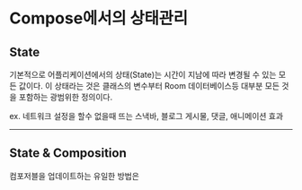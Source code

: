 # Compose에서의 상태관리
## State
기본적으로 어플리케이션에서의 상태(State)는 시간이 지남에 따라 변경될 수 있는 모든 값이다. 이 상태라는 것은 클래스의 변수부터 Room 데이터베이스등 대부분 모든 것을 포함하는 광범위한 정의이다.

ex. 네트워크 설정을 할수 없을때 뜨는 스낵바, 블로그 게시물, 댓글, 애니메이션 효과

---

## State & Composition
컴포저블을 업데이트하는 유일한 방법은
